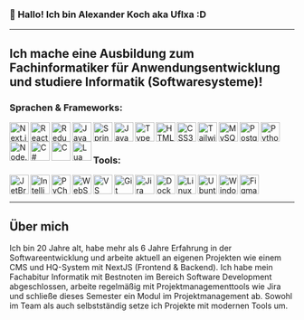 
### 👋 Hallo! Ich bin Alexander Koch aka Uflxa :D

---

## Ich mache eine Ausbildung zum Fachinformatiker für Anwendungsentwicklung und studiere Informatik (Softwaresysteme)!

### Sprachen & Frameworks:

<img align="left" alt="Next.js" width="34px" src="https://cdn.jsdelivr.net/gh/devicons/devicon/icons/nextjs/nextjs-original.svg" /> <img align="left" alt="React" width="34px" src="https://cdn.jsdelivr.net/gh/devicons/devicon/icons/react/react-original.svg" /> <img align="left" alt="Redux" width="34px" src="https://cdn.jsdelivr.net/gh/devicons/devicon/icons/redux/redux-original.svg" /> <img align="left" alt="Java" width="34px" src="https://cdn.jsdelivr.net/gh/devicons/devicon/icons/java/java-original.svg" /> <img align="left" alt="Spring" width="34px" src="https://cdn.jsdelivr.net/gh/devicons/devicon/icons/spring/spring-original.svg" /> <img align="left" alt="JavaScript" width="34px" src="https://cdn.jsdelivr.net/gh/devicons/devicon/icons/javascript/javascript-original.svg" /> <img align="left" alt="TypeScript" width="34px" src="https://cdn.jsdelivr.net/gh/devicons/devicon/icons/typescript/typescript-original.svg" /> <img align="left" alt="HTML5" width="34px" src="https://cdn.jsdelivr.net/gh/devicons/devicon/icons/html5/html5-original.svg" /> <img align="left" alt="CSS3" width="34px" src="https://cdn.jsdelivr.net/gh/devicons/devicon/icons/css3/css3-original.svg" /> <img align="left" alt="TailwindCSS" width="34px" src="https://cdn.jsdelivr.net/gh/devicons/devicon/icons/tailwindcss/tailwindcss-plain.svg" /> <img align="left" alt="MySQL" width="34px" src="https://cdn.jsdelivr.net/gh/devicons/devicon/icons/mysql/mysql-original.svg" /> <img align="left" alt="PostgreSQL" width="34px" src="https://cdn.jsdelivr.net/gh/devicons/devicon/icons/postgresql/postgresql-original.svg" /> <img align="left" alt="Python" width="34px" src="https://cdn.jsdelivr.net/gh/devicons/devicon/icons/python/python-original.svg" /> <img align="left" alt="Node.js" width="34px" src="https://cdn.jsdelivr.net/gh/devicons/devicon/icons/nodejs/nodejs-original.svg" /> <img align="left" alt="C#" width="34px" src="https://cdn.jsdelivr.net/gh/devicons/devicon/icons/csharp/csharp-original.svg" /> <img align="left" alt="C" width="34px" src="https://cdn.jsdelivr.net/gh/devicons/devicon/icons/c/c-original.svg" /> <img align="left" alt="Lua" width="34px" src="https://cdn.jsdelivr.net/gh/devicons/devicon/icons/lua/lua-original.svg" />

<br /><br />

### Tools:

<img align="left" alt="JetBrains Toolbox" width="34px" src="https://cdn.jsdelivr.net/gh/devicons/devicon/icons/jetbrains/jetbrains-original.svg" /> <img align="left" alt="IntelliJ" width="34px" src="https://cdn.jsdelivr.net/gh/devicons/devicon/icons/intellij/intellij-original.svg" /> <img align="left" alt="PyCharm" width="34px" src="https://cdn.jsdelivr.net/gh/devicons/devicon/icons/pycharm/pycharm-original.svg" /> <img align="left" alt="WebStorm" width="34px" src="https://cdn.jsdelivr.net/gh/devicons/devicon/icons/webstorm/webstorm-original.svg" /> <img align="left" alt="VS Code" width="34px" src="https://cdn.jsdelivr.net/gh/devicons/devicon/icons/vscode/vscode-original.svg" /> <img align="left" alt="Git" width="34px" src="https://cdn.jsdelivr.net/gh/devicons/devicon/icons/git/git-original.svg" /> <img align="left" alt="Jira" width="34px" src="https://cdn.jsdelivr.net/gh/devicons/devicon/icons/jira/jira-original.svg" /> <img align="left" alt="Docker" width="34px" src="https://cdn.jsdelivr.net/gh/devicons/devicon/icons/docker/docker-original.svg" /> <img align="left" alt="Linux" width="34px" src="https://cdn.jsdelivr.net/gh/devicons/devicon/icons/linux/linux-original.svg" /> <img align="left" alt="Ubuntu" width="34px" src="https://cdn.jsdelivr.net/gh/devicons/devicon/icons/ubuntu/ubuntu-plain.svg" /> <img align="left" alt="Windows" width="34px" src="https://cdn.jsdelivr.net/gh/devicons/devicon/icons/windows8/windows8-original.svg" /> <img align="left" alt="Figma" width="34px" src="https://cdn.jsdelivr.net/gh/devicons/devicon/icons/figma/figma-original.svg" />

<br />
<br />

---

## Über mich

Ich bin 20 Jahre alt, habe mehr als 6 Jahre Erfahrung in der Softwareentwicklung und arbeite aktuell an eigenen Projekten wie einem CMS und HQ-System mit NextJS (Frontend & Backend). Ich habe mein Fachabitur Informatik mit Bestnoten im Bereich Software Development abgeschlossen, arbeite regelmäßig mit Projektmanagementtools wie Jira und schließe dieses Semester ein Modul im Projektmanagement ab. Sowohl im Team als auch selbstständig setze ich Projekte mit modernen Tools um.
